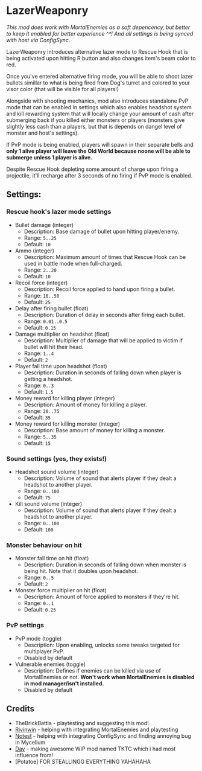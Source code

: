 # LazerWeaponry

*This mod does work with MortalEnemies as a soft depencency, but better to keep it enabled for better experience ^^! And all settings is being synced with host via ConfigSync.*

LazerWeaponry introduces alternative lazer mode to Rescue Hook that is being activated upon hitting R button and also changes item's beam color to red. 

Once you've entered alternative firing mode, you will be able to shoot lazer bullets simillar to what is being fired from Dog's turret and colored to your visor color (that will be visible for all players!)

Alongside with shooting mechanics, mod also introduces standalone PvP mode that can be enabled in settings which also enables headshot system and kill rewarding system that will locally change your amount of cash after submerging back if you killed either monsters or players (monsters give slightly less cash than a players, but that is depends on dangel level of monster and host's settings). 

If PvP mode is being enabled, players will spawn in their separate bells and **only 1 alive player will leave the Old World because noone will be able to submerge unless 1 player is alive.**

Despite Rescue Hook depleting some amount of charge upon firing a projectile, it'll recharge after 3 seconds of no firing if PvP mode is enabled.

## Settings:

### Rescue hook's lazer mode settings
- Bullet damage (integer)
  - Description: Base damage of bullet upon hitting player/enemy.
  - Range: `5..25`
  - Default: `10`
- Ammo (integer)
  - Description: Maximum amount of times that Rescue Hook can be used in battle mode when full-charged.
  - Range: `2..20`
  - Default: `10`
- Recoil force (integer)
  - Description: Recoil force applied to hand upon firing a bullet.
  - Range: `10..50`
  - Default: `25`
- Delay after firing bullet (float)
  - Description: Duration of delay in seconds after firing each bullet.
  - Range: `0.01..0.5`
  - Default: `0.15`
- Damage multiplier on headshot (float)
  - Description: Multiplier of damage that will be applied to victim if bullet will hit their head.
  - Range: `1..4`
  - Default: `2`
- Player fall time upon headshot (float)
  - Description: Duration in seconds of falling down when player is getting a headshot.
  - Range: `0..3`
  - Default: `1.5`
- Money reward for killing player (integer)
  - Description: Amount of money for killing a player.
  - Range: `20..75`
  - Default: `35`
- Money reward for killing monster (integer)
  - Description: Base amount of money for killing a monster.
  - Range: `5..35`
  - Default: `15`

### Sound settings (yes, they exists!)
- Headshot sound volume (integer)
  - Description: Volume of sound that alerts player if they dealt a headshot to another player.
  - Range: `0..100`
  - Default: `75`
- Kill sound volume (integer)
  - Description: Volume of sound that alerts player if they dealt a headshot to another player.
  - Range: `0..100`
  - Default: `100`

### Monster behaviour on hit
- Monster fall time on hit (float)
  - Description: Duration in seconds of falling down when monster is being hit. Note that it doubles upon headshot.
  - Range: `0..5`
  - Default: `2`
- Monster force multiplier on hit (float)
  - Description: Amount of force applied to monsters if they're hit.
  - Range: `0..1`
  - Default: `0.25`

### PvP settings
- PvP mode (toggle)
  - Description: Upon enabling, unlocks some tweaks targeted for multiplayer PvP.
  - Disabled by default
- Vulnerable enemies (toggle)
  - Description: Defines if enemies can be killed via use of MortalEnemies or not. **Won't work when MortalEnemies is disabled in mod manager/isn't installed.**
  - Disabled by default

## Credits

- TheBrickBattla - playtesting and suggesting this mod!
- [Rivinwin](https://github.com/RivinwinCW) - helping with integrating MortalEnemies and playtesting
- [Notest](https://github.com/NotestQ) - helping with integrating ConfigSync and finding annoying bug in Mycelium
- [Day](https://github.com/wwwDayDream) - making awesome WIP mod named TKTC which i had most influence from!
- [Potatoe] FOR STEALLINGG EVERYTHING YAHAHAHA
